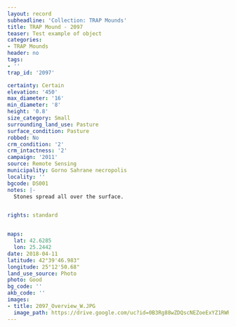 ```yaml
---
layout: record
subheadline: 'Collection: TRAP Mounds'
title: TRAP Mound - 2097
teaser: Test example of object
categories:
- TRAP Mounds
header: no
tags:
- ''
trap_id: '2097'

certainty: Certain
elevation: '450'
max_diameter: '16'
min_diameter: '8'
height: '0.8'
size_category: Small
surrounding_land_use: Pasture
surface_condition: Pasture
robbed: No
crm_condition: '2'
crm_intactness: '2'
campaign: '2011'
source: Remote Sensing
municipality: Gorno Sahrane necropolis
locality: ''
bgcode: DS001
notes: |-
  Stones spread all over the surface.


rights: standard


maps:
  lat: 42.6285
  lon: 25.2442
date: 2018-04-11
latitude: 42°39'46.983"
longitude: 25°12'50.68"
land_use_source: Photo
photo: Good
bg_code: ''
akb_code: ''
images:
- title: 2097_Overview_W.JPG
  image_path: https://drive.google.com/uc?id=0B3Rg88wZDQscNEZoeExYZ1RWR3c
---
```

